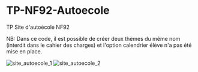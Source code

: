 # TP-NF92-Autoecole
TP Site d'autoécole NF92 

NB: Dans ce code, il est possible de créer deux thèmes du même nom (interdit dans le cahier des charges) et l'option calendrier élève n'a pas été mise en place.

![site_autoecole_1](https://user-images.githubusercontent.com/43909237/217068969-6e7de6f8-e038-4a0b-9dae-50f74c183d50.png)
![site_autoecole_2](https://user-images.githubusercontent.com/43909237/217068983-e7cae37b-9082-4450-b1a9-5162d015f6fc.png)
